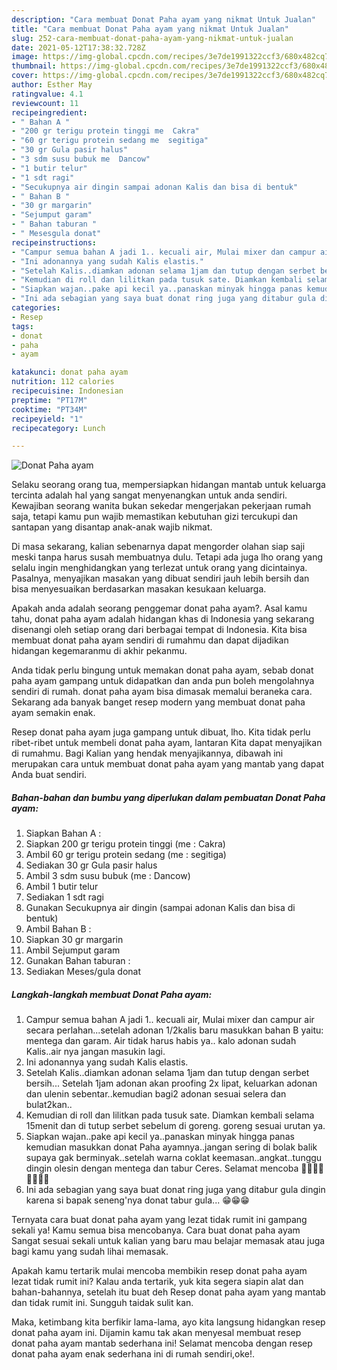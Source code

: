 ```yaml
---
description: "Cara membuat Donat Paha ayam yang nikmat Untuk Jualan"
title: "Cara membuat Donat Paha ayam yang nikmat Untuk Jualan"
slug: 252-cara-membuat-donat-paha-ayam-yang-nikmat-untuk-jualan
date: 2021-05-12T17:38:32.728Z
image: https://img-global.cpcdn.com/recipes/3e7de1991322ccf3/680x482cq70/donat-paha-ayam-foto-resep-utama.jpg
thumbnail: https://img-global.cpcdn.com/recipes/3e7de1991322ccf3/680x482cq70/donat-paha-ayam-foto-resep-utama.jpg
cover: https://img-global.cpcdn.com/recipes/3e7de1991322ccf3/680x482cq70/donat-paha-ayam-foto-resep-utama.jpg
author: Esther May
ratingvalue: 4.1
reviewcount: 11
recipeingredient:
- " Bahan A "
- "200 gr terigu protein tinggi me  Cakra"
- "60 gr terigu protein sedang me  segitiga"
- "30 gr Gula pasir halus"
- "3 sdm susu bubuk me  Dancow"
- "1 butir telur"
- "1 sdt ragi"
- "Secukupnya air dingin sampai adonan Kalis dan bisa di bentuk"
- " Bahan B "
- "30 gr margarin"
- "Sejumput garam"
- " Bahan taburan "
- " Mesesgula donat"
recipeinstructions:
- "Campur semua bahan A jadi 1.. kecuali air, Mulai mixer dan campur air secara perlahan...setelah adonan 1/2kalis baru masukkan bahan B yaitu: mentega dan garam. Air tidak harus habis ya.. kalo adonan sudah Kalis..air nya jangan masukin lagi."
- "Ini adonannya yang sudah Kalis elastis."
- "Setelah Kalis..diamkan adonan selama 1jam dan tutup dengan serbet bersih... Setelah 1jam adonan akan proofing 2x lipat, keluarkan adonan dan ulenin sebentar..kemudian bagi2 adonan sesuai selera dan bulat2kan.."
- "Kemudian di roll dan lilitkan pada tusuk sate. Diamkan kembali selama 15menit dan di tutup serbet sebelum di goreng. goreng sesuai urutan ya."
- "Siapkan wajan..pake api kecil ya..panaskan minyak hingga panas kemudian masukkan donat Paha ayamnya..jangan sering di bolak balik supaya gak berminyak..setelah warna coklat keemasan..angkat..tunggu dingin olesin dengan mentega dan tabur Ceres. Selamat mencoba 🙏🙏🤗🤗🥰🥰💪💪"
- "Ini ada sebagian yang saya buat donat ring juga yang ditabur gula dingin karena si bapak seneng&#39;nya donat tabur gula... 😁😁😁"
categories:
- Resep
tags:
- donat
- paha
- ayam

katakunci: donat paha ayam 
nutrition: 112 calories
recipecuisine: Indonesian
preptime: "PT17M"
cooktime: "PT34M"
recipeyield: "1"
recipecategory: Lunch

---
```



![Donat Paha ayam](https://img-global.cpcdn.com/recipes/3e7de1991322ccf3/680x482cq70/donat-paha-ayam-foto-resep-utama.jpg)

Selaku seorang orang tua, mempersiapkan hidangan mantab untuk keluarga tercinta adalah hal yang sangat menyenangkan untuk anda sendiri. Kewajiban seorang  wanita bukan sekedar mengerjakan pekerjaan rumah saja, tetapi kamu pun wajib memastikan kebutuhan gizi tercukupi dan santapan yang disantap anak-anak wajib nikmat.

Di masa  sekarang, kalian sebenarnya dapat mengorder olahan siap saji meski tanpa harus susah membuatnya dulu. Tetapi ada juga lho orang yang selalu ingin menghidangkan yang terlezat untuk orang yang dicintainya. Pasalnya, menyajikan masakan yang dibuat sendiri jauh lebih bersih dan bisa menyesuaikan berdasarkan masakan kesukaan keluarga. 



Apakah anda adalah seorang penggemar donat paha ayam?. Asal kamu tahu, donat paha ayam adalah hidangan khas di Indonesia yang sekarang disenangi oleh setiap orang dari berbagai tempat di Indonesia. Kita bisa membuat donat paha ayam sendiri di rumahmu dan dapat dijadikan hidangan kegemaranmu di akhir pekanmu.

Anda tidak perlu bingung untuk memakan donat paha ayam, sebab donat paha ayam gampang untuk didapatkan dan anda pun boleh mengolahnya sendiri di rumah. donat paha ayam bisa dimasak memalui beraneka cara. Sekarang ada banyak banget resep modern yang membuat donat paha ayam semakin enak.

Resep donat paha ayam juga gampang untuk dibuat, lho. Kita tidak perlu ribet-ribet untuk membeli donat paha ayam, lantaran Kita dapat menyajikan di rumahmu. Bagi Kalian yang hendak menyajikannya, dibawah ini merupakan cara untuk membuat donat paha ayam yang mantab yang dapat Anda buat sendiri.

<!--inarticleads1-->

##### Bahan-bahan dan bumbu yang diperlukan dalam pembuatan Donat Paha ayam:

1. Siapkan  Bahan A :
1. Siapkan 200 gr terigu protein tinggi (me : Cakra)
1. Ambil 60 gr terigu protein sedang (me : segitiga)
1. Sediakan 30 gr Gula pasir halus
1. Ambil 3 sdm susu bubuk (me : Dancow)
1. Ambil 1 butir telur
1. Sediakan 1 sdt ragi
1. Gunakan Secukupnya air dingin (sampai adonan Kalis dan bisa di bentuk)
1. Ambil  Bahan B :
1. Siapkan 30 gr margarin
1. Ambil Sejumput garam
1. Gunakan  Bahan taburan :
1. Sediakan  Meses/gula donat




<!--inarticleads2-->

##### Langkah-langkah membuat Donat Paha ayam:

1. Campur semua bahan A jadi 1.. kecuali air, Mulai mixer dan campur air secara perlahan...setelah adonan 1/2kalis baru masukkan bahan B yaitu: mentega dan garam. Air tidak harus habis ya.. kalo adonan sudah Kalis..air nya jangan masukin lagi.
1. Ini adonannya yang sudah Kalis elastis.
1. Setelah Kalis..diamkan adonan selama 1jam dan tutup dengan serbet bersih... Setelah 1jam adonan akan proofing 2x lipat, keluarkan adonan dan ulenin sebentar..kemudian bagi2 adonan sesuai selera dan bulat2kan..
1. Kemudian di roll dan lilitkan pada tusuk sate. Diamkan kembali selama 15menit dan di tutup serbet sebelum di goreng. goreng sesuai urutan ya.
1. Siapkan wajan..pake api kecil ya..panaskan minyak hingga panas kemudian masukkan donat Paha ayamnya..jangan sering di bolak balik supaya gak berminyak..setelah warna coklat keemasan..angkat..tunggu dingin olesin dengan mentega dan tabur Ceres. Selamat mencoba 🙏🙏🤗🤗🥰🥰💪💪
1. Ini ada sebagian yang saya buat donat ring juga yang ditabur gula dingin karena si bapak seneng&#39;nya donat tabur gula... 😁😁😁




Ternyata cara buat donat paha ayam yang lezat tidak rumit ini gampang sekali ya! Kamu semua bisa mencobanya. Cara buat donat paha ayam Sangat sesuai sekali untuk kalian yang baru mau belajar memasak atau juga bagi kamu yang sudah lihai memasak.

Apakah kamu tertarik mulai mencoba membikin resep donat paha ayam lezat tidak rumit ini? Kalau anda tertarik, yuk kita segera siapin alat dan bahan-bahannya, setelah itu buat deh Resep donat paha ayam yang mantab dan tidak rumit ini. Sungguh taidak sulit kan. 

Maka, ketimbang kita berfikir lama-lama, ayo kita langsung hidangkan resep donat paha ayam ini. Dijamin kamu tak akan menyesal membuat resep donat paha ayam mantab sederhana ini! Selamat mencoba dengan resep donat paha ayam enak sederhana ini di rumah sendiri,oke!.

